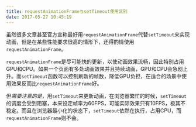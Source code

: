 ```yaml
---
title: requestAnimationFrame与setTimeout使用区别
date: 2017-05-27 10:45:19
---
```

虽然很多文章甚至官方宣称最好用`requestAnimationFrame`代替`setTimeout`来实现动画，但是在某些性能要求很高的情形下，还得酌情使用`requestAnimationFrame`。

`requestAnimationFrame`是尽可能快的更新，以使动画效果流畅，因此特别占用GPU和CPU。如果一个页面有多处动画效果并且持续动画，GPU和CPU会急剧上升。而`setTimeout`函数可以控制刷新的帧数，降低GPU负担，在适合的场景中使用效果反而比`requestAnimationFrame`好。

但*需要注意的是*，用`setTimeout`来更新动画，在浏览器繁忙的时候，`setTimeout`的调度会受到阻塞，本来设定帧率为60FPS，可能实际效果只有10FPS，极其不稳定。而且在浏览器最小化的状态下，`setTimeout`依然在执行，占用CPU，而`requestAnimationFrame`则不会。
